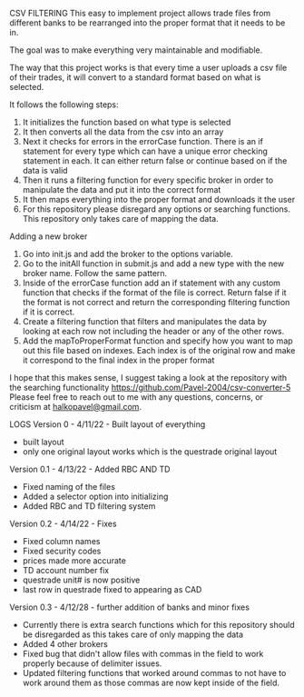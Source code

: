 CSV FILTERING
This easy to implement project allows trade files from different banks to be rearranged into the proper format that it needs to be in.

The goal was to make everything very maintainable and modifiable.

The way that this project works is that every time a user uploads a csv file of their trades, it will convert to a standard format
based on what is selected.


It follows the following steps:
1) It initializes the function based on what type is selected
2) It then converts all the data from the csv into an array
3) Next it checks for errors in the errorCase function. There is an if statement for every type which can have a unique error checking statement
in each. It can either return false or continue based on if the data is valid
4) Then it runs a filtering function for every specific broker in order to manipulate the data and put it into the correct format 
5) It then maps everything into the proper format and downloads it the user
6) For this repository please disregard any options or searching functions. This repository only takes care of mapping the data. 

Adding a new broker
1) Go into init.js and add the broker to the options variable. 
2) Go to the initAll function in submit.js and add a new type with the new broker name. Follow the same pattern.
3) Inside of the errorCase function add an if statement with any custom function that checks if the format of the file is correct. Return false if it the 
format is not correct and return the corresponding filtering function if it is correct.
4) Create a filtering function that filters and manipulates the data by looking at each row not including the header or any of the other rows.
5) Add the mapToProperFormat function and specify how you want to map out this file based on indexes. Each index is of the original row and make it correspond to the final index in the proper format




I hope that this makes sense, I suggest taking a look at the repository with the searching functionality https://github.com/Pavel-2004/csv-converter-5
Please feel free to reach out to me with any questions, concerns, or criticism at halkopavel@gmail.com. 


LOGS
Version 0 - 4/11/22 - Built layout of everything
- built layout
- only one original layout works which is the questrade original layout

Version 0.1 - 4/13/22 - Added RBC AND TD
- Fixed naming of the files 
- Added a selector option into initializing 
- Added RBC and TD filtering system

Version 0.2 - 4/14/22 - Fixes 
- Fixed column names
- Fixed security codes
- prices made more accurate
- TD account number fix
- questrade unit# is now positive
- last row in questrade fixed to appearing as CAD

Version 0.3 - 4/12/28 - further addition of banks and minor fixes
- Currently there is extra search functions which for this repository should be disregarded as this takes care of only mapping the data
- Added 4 other brokers
- Fixed bug that didn't allow files with commas in the field to work properly because of delimiter issues.
- Updated filtering functions that worked around commas to not have to work around them as those commas are now kept inside of the field.


